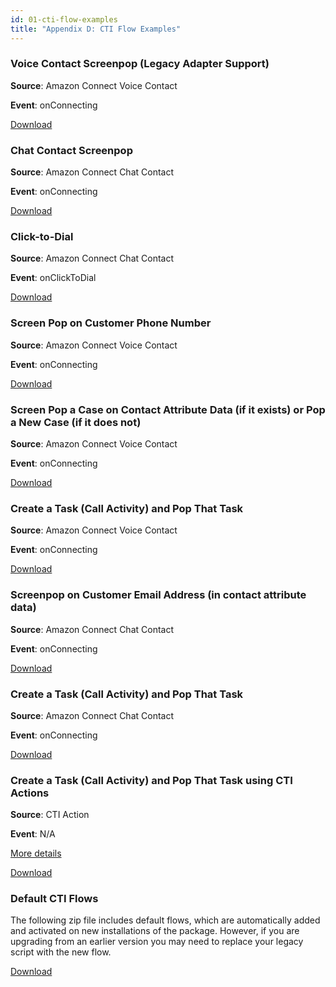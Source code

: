 ```yaml
---
id: 01-cti-flow-examples
title: "Appendix D: CTI Flow Examples"
---
```


### Voice Contact Screenpop (Legacy Adapter Support)

**Source**: Amazon Connect Voice Contact

**Event**: onConnecting

[Download](https://connect-blogs.s3.amazonaws.com/Amazon+Connect+Salesforce+CTI+Adapter/Assets/Sample+Flows/01-legacy.json)

### Chat Contact Screenpop

**Source**: Amazon Connect Chat Contact

**Event**: onConnecting

[Download](https://connect-blogs.s3.amazonaws.com/Amazon+Connect+Salesforce+CTI+Adapter/Assets/Sample+Flows/02-chat-contact-screenpop.json)

### Click-to-Dial 

**Source**: Amazon Connect Chat Contact

**Event**: onClickToDial

[Download](https://connect-blogs.s3.amazonaws.com/Amazon+Connect+Salesforce+CTI+Adapter/Assets/Sample+Flows/03-click-to-dial.json)

### Screen Pop on Customer Phone Number 

**Source**: Amazon Connect Voice Contact

**Event**: onConnecting

[Download](https://connect-blogs.s3.amazonaws.com/Amazon+Connect+Salesforce+CTI+Adapter/Assets/Sample+Flows/06-screenpop-on-customer.json)

### Screen Pop a Case on Contact Attribute Data (if it exists) or Pop a New Case (if it does not) 

**Source**: Amazon Connect Voice Contact

**Event**: onConnecting

[Download](https://connect-blogs.s3.amazonaws.com/Amazon+Connect+Salesforce+CTI+Adapter/Assets/Sample+Flows/07-screenpop-case.json)

### Create a Task (Call Activity) and Pop That Task 

**Source**: Amazon Connect Voice Contact

**Event**: onConnecting

[Download](https://connect-blogs.s3.amazonaws.com/Amazon+Connect+Salesforce+CTI+Adapter/Assets/Sample+Flows/08-create-task.json)

### Screenpop on Customer Email Address (in contact attribute data) 

**Source**: Amazon Connect Chat Contact

**Event**: onConnecting

[Download](https://connect-blogs.s3.amazonaws.com/Amazon+Connect+Salesforce+CTI+Adapter/Assets/Sample+Flows/09-screenpop-cust-email.json)

### Create a Task (Call Activity) and Pop That Task 

**Source**: Amazon Connect Chat Contact

**Event**: onConnecting

[Download](https://connect-blogs.s3.amazonaws.com/Amazon+Connect+Salesforce+CTI+Adapter/Assets/Sample+Flows/08-create-task.json)

### Create a Task (Call Activity) and Pop That Task using CTI Actions

**Source**: CTI Action

**Event**: N/A

[More details](/docs/lightning/cti-adapter/08-cti-actions#example)

[Download](https://connect-blogs.s3.amazonaws.com/Amazon+Connect+Salesforce+CTI+Adapter/Assets/Sample+Flows/10-Create+Callback+Task.json)

### Default CTI Flows

The following zip file includes default flows, which are automatically
added and activated on new installations of the package. However, if you
are upgrading from an earlier version you may need to replace your
legacy script with the new flow.

[Download](https://connect-blogs.s3.amazonaws.com/Amazon+Connect+Salesforce+CTI+Adapter/Assets/DefaultFlows-json.zip)